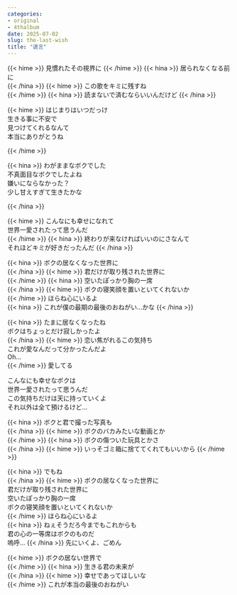 ```yaml
---
categories:
- original
- 4thalbum
date: 2025-07-02
slug: the-last-wish
title: "遺言"
---
```


{{< hime >}}
見慣れたその視界に
{{< /hime >}}
{{< hina >}}
居られなくなる前に  
{{< /hina >}}
{{< hime >}}
この歌をキミに残すね  
{{< /hime >}}
{{< hina >}}
読まないで済むならいいんだけど
{{< /hina >}}

{{< hime >}}
はじまりはいつだっけ  
生きる事に不安で  
見つけてくれるなんて  
本当にありがとうね

{{< /hime >}}

{{< hina >}}
わがままなボクでした  
不真面目なボクでしたよね  
嫌いにならなかった？  
少し甘えすぎて生きたかな

{{< /hina >}}

{{< hime >}}
こんなにも幸せになれて  
世界一愛されたって思うんだ  
{{< /hime >}}
{{< hina >}}
終わりが来なければいいのにさなんて  
それほどキミが好きだったんだ
{{< /hina >}}

{{< hina >}}
ボクの居なくなった世界に  
{{< /hina >}}
{{< hime >}}
君だけが取り残された世界に  
{{< /hime >}}
{{< hina >}}
空いたぽっかり胸の一席  
{{< /hina >}}
{{< hime >}}
ボクの寝笑顔を置いといてくれないか  
{{< /hime >}}
ほらね心にいるよ  
{{< hina >}}
これが僕の最期の最後のおねがい…かな
{{< /hina >}}

{{< hina >}}
たまに居なくなったね  
ボクはちょっとだけ寂しかったよ  
{{< /hina >}}
{{< hime >}}
恋い焦がれるこの気持ち  
これが愛なんだって分かったんだよ  
Oh...  
{{< /hime >}}
愛してる

こんなにも幸せなボクは  
世界一愛されたって思うんだ  
この気持ちだけは天に持っていくよ  
それ以外は全て預けるけど…

{{< hina >}}
ボクと君で撮った写真も  
{{< /hina >}}
{{< hime >}}
ボクのバカみたいな動画とか  
{{< /hime >}}
{{< hina >}}
ボクの傷ついた玩具とかさ  
{{< /hina >}}
{{< hime >}}
いっそゴミ箱に捨ててくれてもいいから
{{< /hime >}}

{{< hina >}}
でもね  
{{< /hina >}}
{{< hime >}}
ボクの居なくなった世界に  
君だけが取り残された世界に  
空いたぽっかり胸の一席  
ボクの寝笑顔を置いといてくれないか  
{{< /hime >}}
ほらね心にいるよ  
{{< hina >}}
ねぇそうだろ今までもこれからも  
君の心の一等席はボクのものだ  
嗚呼…
{{< /hina >}}
先にいくよ、ごめん

{{< hime >}}
ボクの居ない世界で  
{{< /hime >}}
{{< hina >}}
生きる君の未来が  
{{< /hina >}}
{{< hime >}}
幸せであってほしいな  
{{< /hime >}}
これが本当の最後のおねがい